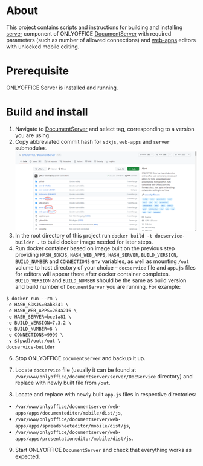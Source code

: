 # About
This project contains scripts and instructions for building and installing [server](https://github.com/ONLYOFFICE/server) component 
of ONLYOFFICE [DocumentServer](https://github.com/ONLYOFFICE/DocumentServer) with required parameters (such as number of allowed connections) and [web-apps](https://github.com/ONLYOFFICE/web-apps) editors with unlocked mobile editing.

# Prerequisite
ONLYOFFICE Server is installed and running.

# Build and install
1. Navigate to [DocumentServer](https://github.com/ONLYOFFICE/DocumentServer) and select tag, corresponding to a version you are using.
2. Copy abbreviated commit hash for `sdkjs`, `web-apps` and `server` submodules. ![illustration](illustration.png)
3. In the root directory of this project run `docker build -t docservice-builder .` to build docker image needed for later steps.
4. Run docker container based on image built on the previous step providing `HASH_SDKJS`, `HASH_WEB_APPS`, `HASH_SERVER`, `BUILD_VERSION`, `BUILD_NUMBER` and `CONNECTIONS` env variables, as well as mounting `/out` volume to host directory of your choice &ndash; `docservice` file and `app.js` files for editors will appear there after docker container completes. `BUILD_VERSION` and `BUILD_NUMBER` should be the same as build version and build number of `DocumentServer` you are running. For example:
```
$ docker run --rm \
-e HASH_SDKJS=0ab8241 \
-e HASH_WEB_APPS=264a216 \
-e HASH_SERVER=bce1a81 \
-e BUILD_VERSION=7.3.2 \
-e BUILD_NUMBER=8 \
-e CONNECTIONS=9999 \
-v $(pwd)/out:/out \
docservice-builder
```
6. Stop ONLYOFFICE `DocumentServer` and backup it up.
 
7. Locate `docservice` file (usually it can be found at `/var/www/onlyoffice/documentserver/server/DocService` directory) and replace with newly built file from `/out`.

8. Locate and replace with newly built `app.js` files in respective directories:
 - `/var/www/onlyoffice/documentserver/web-apps/apps/documenteditor/mobile/dist/js`,
 - `/var/www/onlyoffice/documentserver/web-apps/apps/spreadsheeteditor/mobile/dist/js`,
 - `/var/www/onlyoffice/documentserver/web-apps/apps/presentationeditor/mobile/dist/js`.

9. Start ONLYOFFICE `DocumentServer` and check that everything works as expected.

